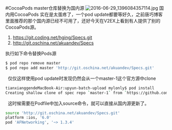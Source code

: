 #CocoaPods master仓库替换为国内源
![2016-06-29_1396084357114.jpg](http://pic.mylonly.com/2016-06-29_1396084357114.jpg)
国内用CocoaPods 实在是太蛋疼了，一个pod update都要等好久，之前唐巧博客里面推荐的那个国内源已经不可用了，还好今天在V2EX上看到有人提供了别的CocoaPods源。

1. https://git.coding.net/hging/Specs.git
2. http://git.oschina.net/akuandev/Specs

执行如下命令替换Pods源

``` Bash Shell
$ pod repo remove master
$ pod repo add master 'http://git.oschina.net/akuandev/Specs.git' 
```
 
仅仅这样使用pod update时发现仍然会从一个master-1这个官方源中clone

``` Bash Shell
tianxianggendeMacBook-Air:upyun-batch-upload mylonly$ pod install
Creating shallow clone of spec repo `master-1` from `https://github.com/CocoaPods/Specs.git`
```
 
这时候需要在Podfile中加入source命令，就可以直接从国内源更新了。

``` Bash Shell
source 'http://git.oschina.net/akuandev/Specs.git'
platform :ios, '6.0'
pod 'AFNetworking', '~> 1.3.4'
```

